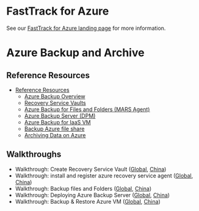 # FastTrack for Azure

See our [FastTrack for Azure landing page](https://github.com/Azure/FastTrackForAzure) for more information.


# Azure Backup and Archive

## Reference Resources

* [Reference Resources](backup-archive-azurechina-reference-resources.md)
    * [Azure Backup Overview](backup-archive-azurechina-reference-resources.md#azure-backup-overview)
    * [Recovery Service Vaults](backup-archive-azurechina-reference-resources.md#recovery-service-vaults)
    * [Azure Backup for Files and Folders (MARS Agent)](backup-archive-azurechina-reference-resources.md#azure-backup-for-files-and-folders-mars-agent---windows)
    * [Azure Backup Server (DPM)](backup-archive-azurechina-reference-resources.md#azure-backup-server-dpm)
    * [Azure Backup for IaaS VM](backup-archive-azurechina-reference-resources.md#azure-backup-for-iaas-vm)
    * [Backup Azure file share](backup-archive-azurechina-reference-resources.md#backup-azure-file-shareglobal-china)
    * [Archiving Data on Azure](backup-archive-azurechina-reference-resources.md#archiving-data-on-azure)

## Walkthroughs

 * Walkthrough: Create Recovery Service Vault ([Global](https://docs.microsoft.com/en-us/azure/backup/backup-configure-vault#create-a-recovery-services-vault), [China](https://docs.azure.cn/backup/backup-configure-vault#create-a-recovery-services-vault))
 * Walkthrough: install and register azure recovery service agent ([Global](https://docs.microsoft.com/en-us/azure/backup/backup-configure-vault#install-and-register-the-agent), [China](https://docs.azure.cn/backup/backup-configure-vault#install-and-register-the-agent))
 * Walkthrough: Backup files and Folders ([Global](https://docs.microsoft.com/en-us/azure/backup/backup-configure-vault#back-up-your-files-and-folders), [China](https://docs.azure.cn/backup/backup-configure-vault#back-up-your-files-and-folders))
 * Walkthrough: Deploying Azure Backup Server ([Global](https://docs.microsoft.com/en-us/azure/backup/backup-azure-microsoft-azure-backup), [China](https://docs.azure.cn/backup/backup-azure-microsoft-azure-backup))
 * Walkthrough: Backup & Restore Azure VM ([Global](https://docs.microsoft.com/en-us/azure/backup/backup-azure-arm-restore-vms), [China](https://docs.azure.cn/backup/backup-azure-arm-restore-vms))

